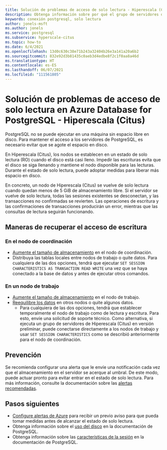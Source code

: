```yaml
---
title: Solución de problemas de acceso de solo lectura - Hiperescala (Citus) - Azure Database for PostgreSQL
description: Obtenga información sobre por qué el grupo de servidores de Hiperescala (Citus) puede volverse de solo lectura y qué hacer.
keywords: conexión postgresql, solo lectura
author: jonels-msft
ms.author: jonels
ms.service: postgresql
ms.subservice: hyperscale-citus
ms.topic: how-to
ms.date: 6/4/2021
ms.openlocfilehash: 13d0c630c38e71b243a32404b26e3a141a20a6b2
ms.sourcegitcommit: 832e92d3b81435c0aeb3d4edbe8f2c1f0aa8a46d
ms.translationtype: HT
ms.contentlocale: es-ES
ms.lasthandoff: 06/07/2021
ms.locfileid: "111561805"
---
```

# <a name="troubleshoot-read-only-access-to-azure-database-for-postgresql---hyperscale-citus"></a>Solución de problemas de acceso de solo lectura en Azure Database for PostgreSQL - Hiperescala (Citus)

PostgreSQL no se puede ejecutar en una máquina sin espacio libre en disco. Para mantener el acceso a los servidores de PostgreSQL, es necesario evitar que se agote el espacio en disco.

En Hiperescala (Citus), los nodos se establecen en un estado de solo lectura (RO) cuando el disco está casi lleno. Impedir las escrituras evita que el disco se siga llenando y mantiene el nodo disponible para las lecturas. Durante el estado de solo lectura, puede adoptar medidas para liberar más espacio en disco.

En concreto, un nodo de Hiperescala (Citus) se vuelve de solo lectura cuando quedan menos de 5 GiB de almacenamiento libre. Si el servidor se vuelve de solo lectura, todas las sesiones existentes se desconectan, y las transacciones no confirmadas se revierten. Las operaciones de escritura y las confirmaciones de transacciones producirán un error, mientras que las consultas de lectura seguirán funcionando.

## <a name="ways-to-recover-write-access"></a>Maneras de recuperar el acceso de escritura

### <a name="on-the-coordinator-node"></a>En el nodo de coordinación

* [Aumente el tamaño de almacenamiento](howto-hyperscale-scale-grow.md#increase-storage-on-nodes) en el nodo de coordinación.
* Distribuya las tablas locales entre nodos de trabajo o quite datos. Para cualquiera de las dos opciones, tendrá que ejecutar `SET SESSION CHARACTERISTICS AS TRANSACTION READ WRITE` una vez que se haya conectado a la base de datos y antes de ejecutar otros comandos.

### <a name="on-a-worker-node"></a>En un nodo de trabajo

* [Aumente el tamaño de almacenamiento](howto-hyperscale-scale-grow.md#increase-storage-on-nodes) en el nodo de trabajo.
* [Reequilibre los datos](howto-hyperscale-scale-rebalance.md) en otros nodos o quite algunos datos.
    * Para cualquiera de las dos opciones, tendrá que establecer temporalmente el nodo de trabajo como de lectura y escritura. Para esto, envíe una solicitud de soporte técnico. Como alternativa, si ejecuta un grupo de servidores de Hiperescala (Citus) en versión preliminar, puede conectarse directamente a los nodos de trabajo y usar `SET SESSION CHARACTERISTICS` como se describió anteriormente para el nodo de coordinación.

## <a name="prevention"></a>Prevención

Se recomienda configurar una alerta que le envíe una notificación cada vez que el almacenamiento en el servidor se acerque al umbral. De este modo, puede actuar pronto para evitar entrar en el estado de solo lectura. Para más información, consulte la documentación sobre las [alertas recomendadas](howto-hyperscale-alert-on-metric.md#suggested-alerts).

## <a name="next-steps"></a>Pasos siguientes

* [Configure alertas de Azure](howto-hyperscale-alert-on-metric.md#suggested-alerts) para recibir un previo aviso para que pueda tomar medidas antes de alcanzar el estado de solo lectura.
* Obtenga información sobre el [uso del disco](https://www.postgresql.org/docs/current/diskusage.html) en la documentación de PostgreSQL.
* Obtenga información sobre las [características de la sesión](https://www.postgresql.org/docs/13/sql-set-transaction.html) en la documentación de PostgreSQL.
